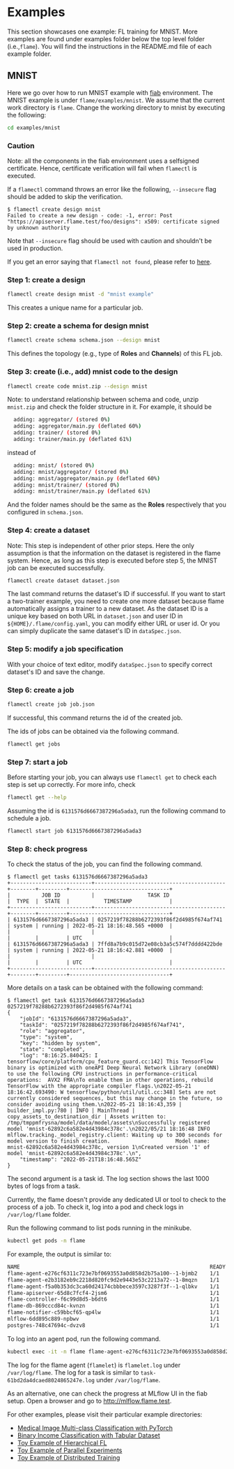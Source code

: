 # Examples

This section showcases one example: FL training for MNIST. More examples are found under examples folder below the top level folder (i.e.,`flame`).
You will find the instructions in the README.md file of each example folder.

## MNIST

Here we go over how to run MNIST example with [fiab](fiab.md) environment.
The MNIST example is under `flame/examples/mnist`.
We assume that the current work directory is `flame`.
Change the working directory to mnist by executing the following:
```bash
cd examples/mnist
```

### Caution
Note: all the components in the fiab environment uses a selfsigned certificate.
Hence, certificate verification will fail when `flamectl` is executed.

If a `flamectl` command throws an error like the following, `--insecure` flag should be added to skip the verification.
```console
$ flamectl create design mnist
Failed to create a new design - code: -1, error: Post "https://apiserver.flame.test/foo/designs": x509: certificate signed by unknown authority
```
Note that `--insecure` flag should be used with caution and shouldn't be used in production.

If you get an error saying that `flamectl not found`, please refer to [here](fiab-ubuntu.md#Building-flamectl).

### Step 1: create a design
```bash
flamectl create design mnist -d "mnist example"
```
This creates a unique name for a particular job.

### Step 2: create a schema for design mnist
```bash
flamectl create schema schema.json --design mnist
```
This defines the topology (e.g., type of **Roles** and **Channels**) of this FL job.

### Step 3: create (i.e., add) mnist code to the design

```bash
flamectl create code mnist.zip --design mnist
```
Note: to understand relationship between schema and code, unzip `mnist.zip` and check the folder structure in it.
For example, it should be 
```bash
  adding: aggregator/ (stored 0%)
  adding: aggregator/main.py (deflated 60%)
  adding: trainer/ (stored 0%)
  adding: trainer/main.py (deflated 61%)
```
instead of
```bash
  adding: mnist/ (stored 0%)
  adding: mnist/aggregator/ (stored 0%)
  adding: mnist/aggregator/main.py (deflated 60%)
  adding: mnist/trainer/ (stored 0%)
  adding: mnist/trainer/main.py (deflated 61%)
```
And the folder names should be the same as the **Roles** respectively that you configured in `schema.json`. 


### Step 4: create a dataset

Note: This step is independent of other prior steps. Here the only assumption is that the information on the dataset
is registered in the flame system. Hence, as long as this step is executed before step 5, the MNIST job can be executed
successfully.
```bash
flamectl create dataset dataset.json
```
The last command returns the dataset's ID if successful.
If you want to start a two-trainer example, you need to create one more dataset because flame automatically assigns a trainer to a new dataset.
As the dataset ID is a unique key based on both URL in `dataset.json` and user ID in `${HOME}/.flame/config.yaml`, you can modify either URL or user id. Or you can simply duplicate the same dataset's ID in `dataSpec.json`.

### Step 5: modify a job specification

With your choice of text editor, modify `dataSpec.json` to specify correct dataset's ID and save the change.

### Step 6: create a job
```bash
flamectl create job job.json
```
If successful, this command returns the id of the created job.

The ids of jobs can be obtained via the following command.
```bash
flamectl get jobs
```

### Step 7: start a job
Before starting your job, you can always use `flamectl get` to check each step is set up correctly. For more info, check 
```bash
flamectl get --help
```


Assuming the id is `6131576d6667387296a5ada3`, run the following command to schedule a job.
```bash
flamectl start job 6131576d6667387296a5ada3
```

### Step 8: check progress
To check the status of the job, you can find the following command.
```console
$ flamectl get tasks 6131576d6667387296a5ada3
+--------------------------+------------------------------------------+--------+---------+--------------------------------+
|          JOB ID          |                 TASK ID                  |  TYPE  |  STATE  |           TIMESTAMP            |
+--------------------------+------------------------------------------+--------+---------+--------------------------------+
| 6131576d6667387296a5ada3 | 0257219f78288b6272393f86f2d4985f674af741 | system | running | 2022-05-21 18:16:48.565 +0000  |
|                          |                                          |        |         | UTC                            |
| 6131576d6667387296a5ada3 | 7ffd8a7b9c015d72e08cb3a5c574f7dddd422bde | system | running | 2022-05-21 18:16:42.881 +0000  |
|                          |                                          |        |         | UTC                            |
+--------------------------+------------------------------------------+--------+---------+--------------------------------+
```

More details on a task can be obtained with the following command:
```console
$ flamectl get task 6131576d6667387296a5ada3 0257219f78288b6272393f86f2d4985f674af741
{
    "jobId": "6131576d6667387296a5ada3",
    "taskId": "0257219f78288b6272393f86f2d4985f674af741",
    "role": "aggregator",
    "type": "system",
    "key": "hidden by system",
    "state": "completed",
    "log": "8:16:25.840425: I tensorflow/core/platform/cpu_feature_guard.cc:142] This TensorFlow binary is optimized with oneAPI Deep Neural Network Library (oneDNN) to use the following CPU instructions in performance-critical operations:  AVX2 FMA\nTo enable them in other operations, rebuild TensorFlow with the appropriate compiler flags.\n2022-05-21 18:16:42.693490: W tensorflow/python/util/util.cc:348] Sets are not currently considered sequences, but this may change in the future, so consider avoiding using them.\n2022-05-21 18:16:43,359 | builder_impl.py:780 | INFO | MainThread | copy_assets_to_destination_dir | Assets written to: /tmp/tmppmfrysna/model/data/model/assets\nSuccessfully registered model 'mnist-62892c6a582e4d43984c378c'.\n2022/05/21 18:16:48 INFO mlflow.tracking._model_registry.client: Waiting up to 300 seconds for model version to finish creation.                     Model name: mnist-62892c6a582e4d43984c378c, version 1\nCreated version '1' of model 'mnist-62892c6a582e4d43984c378c'.\n",
    "timestamp": "2022-05-21T18:16:48.565Z"
}
```
The second argument is a task id. The log section shows the last 1000 bytes of logs from a task.


Currently, the flame doesn't provide any dedicated UI or tool to check to the process of a job.
To check it, log into a pod and check logs in `/var/log/flame` folder.

Run the following command to list pods running in the minikube.
```bash
kubectl get pods -n flame
```
For example, the output is similar to:
```bash
NAME                                                             READY   STATUS    RESTARTS   AGE
flame-agent-e276cf6311c723e7bf0693553a0d858d2b75a100--1-bjmb2    1/1     Running   0          69s
flame-agent-e2b3182eb9c2218d820fc9d2e9443e53c2213a72--1-8mqzn    1/1     Running   0          69s
flame-agent-f5a0b353dc3ca60d24174cbbbece3597c3287f3f--1-qlbkv    1/1     Running   0          69s
flame-apiserver-65d8c7fcf4-2jsm6                                 1/1     Running   0          164m
flame-controller-f6c99d8d5-b6dt6                                 1/1     Running   0          26m
flame-db-869cccd84c-kvnzn                                        1/1     Running   0          164m
flame-notifier-c59bbcf65-qp4lw                                   1/1     Running   0          164m
mlflow-6dd895c889-npbwv                                          1/1     Running   0          164m
postgres-748c47694c-dvzv8                                        1/1     Running   0          164m
```

To log into an agent pod, run the following command.
```bash
kubectl exec -it -n flame flame-agent-e276cf6311c723e7bf0693553a0d858d2b75a100--1-bjmb2 -- bash
```

The log for the flame agent (`flamelet`) is `flamelet.log` under `/var/log/flame`.
The log for a task is similar to `task-61bd2da4dcaed8024865247e.log` under `/var/log/flame`.


As an alternative, one can check the progress at MLflow UI in the fiab setup.
Open a browser and go to http://mlflow.flame.test.

For other examples, please visit their particular example directories:
- [Medical Image Multi-class Classification with PyTorch](../examples/medmnist/README.md)
- [Binary Income Classification with Tabular Dataset](../examples/adult/README.md) 
- [Toy Example of Hierarchical FL](../examples/hier_mnist/README.md)
- [Toy Example of Parallel Experiments](../examples/parallel_experiment/README.md)
- [Toy Example of Distributed Training](../examples/distributed_training/README.md)
